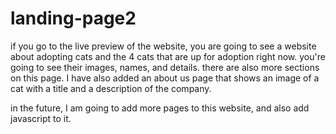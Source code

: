 # landing-page2
if you go to the live preview of the website, you are going to see a website about adopting cats and the 4 cats that are up for adoption right now.
you're going to see their images, names, and details. there are also more sections on this page.
I have also added an about us page that shows an image of a cat with a title and a description of the company.

in the future, I am going to add more pages to this website, and also add javascript to it.
